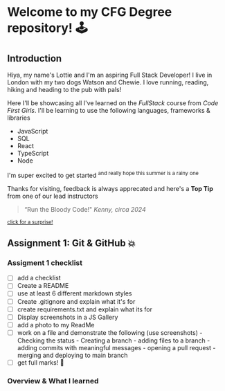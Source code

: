 
# Welcome to my CFG Degree repository! :joystick:


## Introduction
Hiya, my name's Lottie and I'm an aspiring Full Stack Developer! I live in London with my two dogs Watson and Chewie. I love running, reading, hiking and heading to the pub with pals! 


Here I'll be showcasing all I've learned on the *FullStack* course from _Code First Girls_. I'll be learning to use the following languages, frameworks & libraries 

* JavaScript 
* SQL
* React
* TypeScript
* Node

I'm super excited to get started <sup>and really hope this summer is a rainy one</sup>

Thanks for visiting, feedback is always apprecated and here's a **Top Tip** from one of our lead instructors


> “Run the Bloody Code!" _Kenny, circa 2024_

<sub>[click for a surprise!](https://cactusballs.github.io/Yeehonk/)</sub>


## Assignment 1: Git & GitHub :boom:

### Assigment 1 checklist 

- [ ] add a checklist
- [ ] Create a README
- [ ] use at least 6 different markdown styles
- [ ] Create .gitignore and explain what it's for
- [ ] create requirements.txt and explain what its for 
- [ ] Display screenshots in a JS Gallery 
- [ ] add a photo to my ReadMe
- [ ] work on a file and demonstrate the following (use screenshots)
      - Checking the status
      - Creating a branch
      - adding files to a branch
      - adding commits with meaningful messages
      - opening a pull request
      - merging and deploying to main branch 
- [ ] get full marks! :zany_face:

### Overview & What I learned
